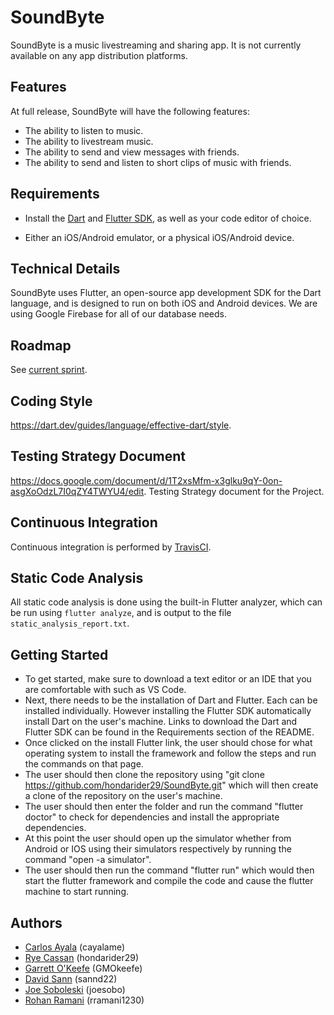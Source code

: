 # SoundByte

SoundByte is a music livestreaming and sharing app. It is not currently available on any app distribution platforms.

## Features

At full release, SoundByte will have the following features:

- The ability to listen to music.
- The ability to livestream music.
- The ability to send and view messages with friends.
- The ability to send and listen to short clips of music with friends.

## Requirements

- Install the [Dart]( https://dart.dev/get-dart ) and [Flutter SDK]( https://flutter.dev/docs/get-started/install ), as well as your code editor of choice.

- Either an iOS/Android emulator, or a physical iOS/Android device.

## Technical Details

SoundByte uses Flutter, an open-source app development SDK for the Dart language, and is designed to run on both iOS and Android devices. We are using Google Firebase for all of our database needs.

## Roadmap

See [current sprint](https://github.com/hondarider29/SoundByte/projects/4).

## Coding Style

https://dart.dev/guides/language/effective-dart/style.

## Testing Strategy Document
https://docs.google.com/document/d/1T2xsMfm-x3glku9qY-0on-asgXoOdzL7I0qZY4TWYU4/edit.
Testing Strategy document for the Project. 

## Continuous Integration

Continuous integration is performed by [TravisCI](https://travis-ci.com/hondarider29/SoundByte/).

## Static Code Analysis

All static code analysis is done using the built-in Flutter analyzer, which can be run using ```flutter analyze```, and is output to the file ```static_analysis_report.txt```.

## Getting Started
- To get started, make sure to download a text editor or an IDE that you are comfortable with such as VS Code. 
- Next, there needs to be the installation of Dart and Flutter. Each can be installed individually. However installing the Flutter SDK automatically install Dart on the user's machine. Links to download the Dart and Flutter SDK can be found in the Requirements section of the README. 
- Once clicked on the install Flutter link, the user should chose for what operating system to install the framework and follow the steps and run the commands on that page. 
- The user should then clone the repository using "git clone https://github.com/hondarider29/SoundByte.git" which will then create a clone of the repository on the user's machine.
- The user should then enter the folder and run the command  "flutter doctor" to check for dependencies and install the appropriate dependencies.
- At this point the user should open up the simulator whether from Android or IOS using their simulators respectively by running the command "open -a simulator". 
- The user should then run the command "flutter run" which would then start the flutter framework and compile the code and cause the flutter machine to start running.


## Authors

- [Carlos Ayala](github.com/cayalame) (cayalame)
- [Rye Cassan](github.com/hondarider29) (hondarider29)
- [Garrett O'Keefe](GMOkeefe) (GMOkeefe)
- [David Sann](github.com/sannd22) (sannd22)
- [Joe Soboleski](github.com/joesobo) (joesobo)
- [Rohan Ramani](github.com/rramani1230) (rramani1230)
